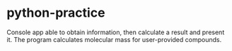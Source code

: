 # python-practice
Console app able to obtain information, then calculate a result and present it. The program calculates molecular mass for user-provided compounds. 
